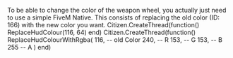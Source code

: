 To be able to change the color of the weapon wheel, you actually just need to use a simple FiveM Native. This consists of replacing the old color (ID: 166) with the new color you want.
Citizen.CreateThread(function()
  ReplaceHudColour(116, 64)
end)
Citizen.CreateThread(function()
  ReplaceHudColourWithRgba(
    116, -- old Color
    240, -- R
    153, -- G
    153, -- B
    255 -- A
  )
end)
